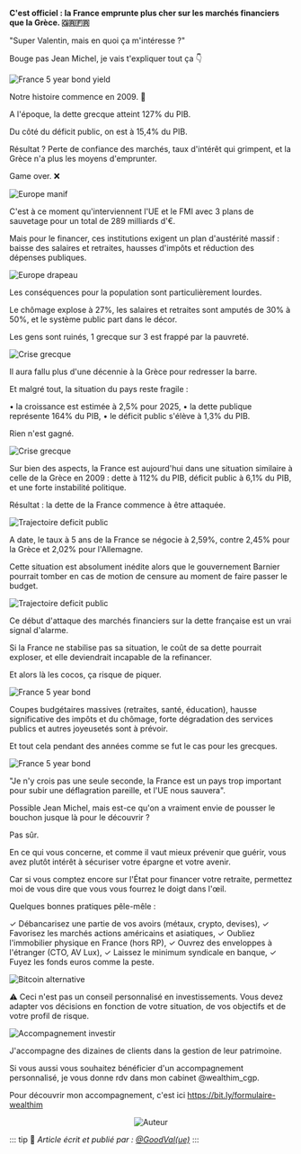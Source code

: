 **C'est officiel : la France emprunte plus cher sur les marchés financiers que la Grèce. 🇬🇷🇫🇷**

"Super Valentin, mais en quoi ça m'intéresse ?"

Bouge pas Jean Michel, je vais t'expliquer tout ça 👇

![France 5 year bond yield](https://i.ibb.co/n10TR1j/Gdeom-RGXUAAR1ie-format-jpg-name-small.jpg)

Notre histoire commence en 2009. 📅

A l'époque, la dette grecque atteint 127% du PIB.

Du côté du déficit public, on est à 15,4% du PIB.

Résultat ? Perte de confiance des marchés, taux d'intérêt qui grimpent, et la Grèce n'a plus les moyens d'emprunter.

Game over. ❌

![Europe manif](https://pbs.twimg.com/media/GdelCdRWwAAWl_k?format=jpg&name=small)

C'est à ce moment qu'interviennent l'UE et le FMI avec 3 plans de sauvetage pour un total de 289 milliards d'€.

Mais pour le financer, ces institutions exigent un plan d'austérité massif : baisse des salaires et retraites, hausses d'impôts et réduction des dépenses publiques.

![Europe drapeau](https://pbs.twimg.com/media/GdelbboXQAAShQa?format=jpg&name=small)

Les conséquences pour la population sont particulièrement lourdes.

Le chômage explose à 27%, les salaires et retraites sont amputés de 30% à 50%, et le système public part dans le décor.

Les gens sont ruinés, 1 grecque sur 3 est frappé par la pauvreté.

![Crise grecque](https://pbs.twimg.com/media/GdelfFhWMAA7Sbv?format=png&name=small)

Il aura fallu plus d'une décennie à la Grèce pour redresser la barre.

Et malgré tout, la situation du pays reste fragile :

• la croissance est estimée à 2,5% pour 2025,
• la dette publique représente 164% du PIB,
• le déficit public s'élève à 1,3% du PIB.

Rien n'est gagné.

![Crise grecque](https://pbs.twimg.com/media/Gdel6WaWAAEibrN?format=jpg&name=small)

Sur bien des aspects, la France est aujourd'hui dans une situation similaire à celle de la Grèce en 2009 : dette à 112% du PIB, déficit public à 6,1% du PIB, et une forte instabilité politique.

Résultat : la dette de la France commence à être attaquée.

![Trajectoire deficit public](https://pbs.twimg.com/media/Gdeo95EWUAAxWcH?format=jpg&name=small)

A date, le taux à 5 ans de la France se négocie à 2,59%, contre 2,45% pour la Grèce et 2,02% pour l'Allemagne.

Cette situation est absolument inédite alors que le gouvernement Barnier pourrait tomber en cas de motion de censure au moment de faire passer le budget.

![Trajectoire deficit public](https://pbs.twimg.com/media/GdemATYWwAAFjuN?format=png&name=small)

Ce début d'attaque des marchés financiers sur la dette française est un vrai signal d'alarme.

Si la France ne stabilise pas sa situation, le coût de sa dette pourrait exploser, et elle deviendrait incapable de la refinancer.

Et alors là les cocos, ça risque de piquer.

![France 5 year bond](https://pbs.twimg.com/media/GdeqQalXwAAK0W4?format=png&name=small)

Coupes budgétaires massives (retraites, santé, éducation), hausse significative des impôts et du chômage, forte dégradation des services publics et autres joyeusetés sont à prévoir.

Et tout cela pendant des années comme se fut le cas pour les grecques.

![France 5 year bond](https://pbs.twimg.com/media/Gdeqx5RXsAABpiO?format=jpg&name=small)

"Je n'y crois pas une seule seconde, la France est un pays trop important pour subir une déflagration pareille, et l'UE nous sauvera".

Possible Jean Michel, mais est-ce qu'on a vraiment envie de pousser le bouchon jusque là pour le découvrir ?

Pas sûr.

En ce qui vous concerne, et comme il vaut mieux prévenir que guérir, vous avez plutôt intérêt à sécuriser votre épargne et votre avenir.

Car si vous comptez encore sur l'État pour financer votre retraite, permettez moi de vous dire que vous vous fourrez le doigt dans l'œil.

Quelques bonnes pratiques pêle-mêle :

✓ Débancarisez une partie de vos avoirs (métaux, crypto, devises),
✓ Favorisez les marchés actions américains et asiatiques,
✓ Oubliez l'immobilier physique en France (hors RP),
✓ Ouvrez des enveloppes à l'étranger (CTO, AV Lux),
✓ Laissez le minimum syndicale en banque,
✓ Fuyez les fonds euros comme la peste.

![Bitcoin alternative](https://pbs.twimg.com/media/GderkoIXgAA1r2Z?format=jpg&name=small)

⚠️ Ceci n'est pas un conseil personnalisé en investissements. Vous devez adapter vos décisions en fonction de votre situation, de vos objectifs et de votre profil de risque.

![Accompagnement investir](https://pbs.twimg.com/media/Gder6aSWcAAUBH5?format=jpg&name=small)

J'accompagne des dizaines de clients dans la gestion de leur patrimoine.

Si vous aussi vous souhaitez bénéficier d'un accompagnement personnalisé, je vous donne rdv dans mon cabinet @wealthim_cgp.

Pour découvrir mon accompagnement, c'est ici https://bit.ly/formulaire-wealthim

<div align="center">
    <img src="https://i.ibb.co/r60GqYz/1.png" alt="Auteur" />
</div>

::: tip 📰
*Article écrit et publié par : [@GoodVal(ue)](https://x.com/GoodValueCrypto)*
:::